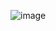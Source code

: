 ![image](https://user-images.githubusercontent.com/116577489/224275507-5ca59769-9e12-4eba-9dab-7da4a875a4ec.png)